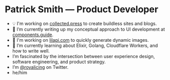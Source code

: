 # Patrick Smith — Product Developer

- 💡 I'm working on [collected.press](https://collected.press/) to create buildless sites and blogs.
- 🔭 I’m currently writing up my conceptual approach to UI development at [components.guide](https://components.guide/).
- 🐝 I'm working on [lilapi.com](https://lilapi.com/) to quickly generate dynamic images.
- 🌱 I’m currently learning about Elixir, Golang, Cloudflare Workers, and how to write well.
- I’m fascinated by the intersection between user experience design, software engineering, and product strategy.
- I’m [@royalicing](https://twitter.com/royalicing) on Twitter.
- he/him
